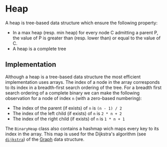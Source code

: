 # Heap

A heap is tree-based data structure which ensure the following property:
* In a max heap (resp. min heap) for every node C admitting a parent P, the value of P is greater than (resp. lower than) or equal to the value of C.
* A heap is a complete tree

## Implementation

Although a heap is a tree-based data structure the most efficient implementation uses arrays. The index of a node in the array corresponds to its index in a breadth-first search ordering of the tree.
For a breadth first search ordering of a complete binary we can make the following observation for a node of index `n` (with a zero-based numbering):
* The index of the parent (if exists) of `n` is `(n - 1) / 2`
* The index of the left child (if exists) of `n` is `2 * n + 2`
* The index of the right child (if exists) of `n` is `1 * n + 1`

The `BinaryHeap` class also contains a hashmap wich maps every key to its index in the array. This map is used for the Dijkstra's algorithm (see [`dijkstra`](https://github.com/charlyalizadeh/MPRI_prerequisite/blob/master/Algorithmics/DataStructures/Graph/graphmatrix.hpp#L91)) of the [Graph](https://github.com/charlyalizadeh/MPRI_prerequisite/tree/master/Algorithmics/DataStructures/Graph) data structure.
